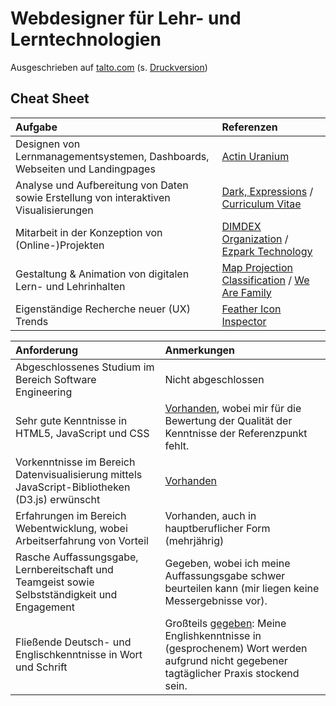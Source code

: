 # Webdesigner für Lehr- und Lerntechnologien

Ausgeschrieben auf [talto.com](https://talto.com/jobs/2020/11/lehr-und-lerntechnologien-technische-universitaet-graz/webdesignerin-fuer-lehr-und-lerntechnologien/71456/) (s. [Druckversion](media/webdesigner_talto.pdf))

## Cheat Sheet

|Aufgabe|Referenzen|
|:--|:--|
|Designen von Lernmanagementsystemen, Dashboards, Webseiten und Landingpages|[Actin Uranium](http://235u.net/)|
|Analyse und Aufbereitung von Daten sowie Erstellung von interaktiven Visualisierungen|[Dark, Expressions](https://observablehq.com/@nikita-sharov/dark-expressions) / [Curriculum Vitae](https://observablehq.com/@nikita-sharov/cv)|
|Mitarbeit in der Konzeption von (Online-)Projekten|[DIMDEX Organization](https://github.com/nikita-sharov/dimdex) / [Ezpark Technology](https://github.com/235u/proposals/tree/master/EzparkTechnology)| 
|Gestaltung & Animation von digitalen Lern- und Lehrinhalten|[Map Projection Classification](https://observablehq.com/@nikita-sharov/map-projection-classification) / [We Are Family](https://observablehq.com/@nikita-sharov/we-are-family)|
|Eigenständige Recherche neuer (UX) Trends|[Feather Icon Inspector](https://observablehq.com/@nikita-sharov/feather-icon-inspector)|

|Anforderung|Anmerkungen|
|:--|:--|
|Abgeschlossenes Studium im Bereich Software Engineering|Nicht abgeschlossen|
|Sehr gute Kenntnisse in HTML5, JavaScript und CSS|[Vorhanden](https://github.com/235u/website/tree/master/ActinUranium.Web/wwwroot), wobei mir für die Bewertung der Qualität der Kenntnisse der Referenzpunkt fehlt.|
|Vorkenntnisse im Bereich Datenvisualisierung mittels JavaScript-Bibliotheken (D3.js) erwünscht|[Vorhanden](https://observablehq.com/@nikita-sharov)|
|Erfahrungen im Bereich Webentwicklung, wobei Arbeitserfahrung von Vorteil|Vorhanden, auch in hauptberuflicher Form (mehrjährig)|
|Rasche Auffassungsgabe, Lernbereitschaft und Teamgeist sowie Selbstständigkeit und Engagement|Gegeben, wobei ich meine Auffassungsgabe schwer beurteilen kann (mir liegen keine Messergebnisse vor).|
|Fließende Deutsch- und Englischkenntnisse in Wort und Schrift|Großteils [gegeben](https://observablehq.com/@nikita-sharov/publications): Meine Englishkenntnisse in (gesprochenem) Wort werden aufgrund nicht gegebener tagtäglicher Praxis stockend sein.|


